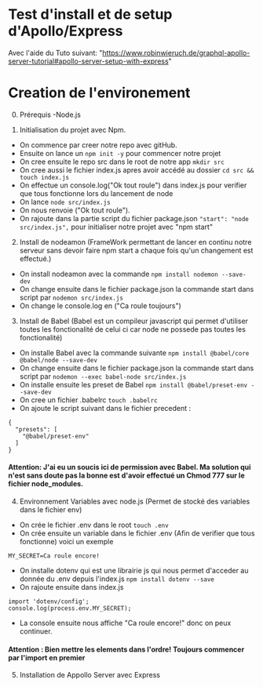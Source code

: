 # Test d'install et de setup d'Apollo/Express
Avec l'aide du Tuto suivant: "https://www.robinwieruch.de/graphql-apollo-server-tutorial#apollo-server-setup-with-express"
# Creation de l'environement
0. Prérequis
-Node.js

1. Initialisation du projet avec Npm.
- On commence par creer notre repo avec gitHub. 
- Ensuite on lance un ```npm init -y``` pour commencer notre projet
- On cree ensuite le repo src dans le root de notre app ```mkdir src```
- On cree aussi le fichier index.js apres avoir accédé au dossier ```cd src && touch index.js```
- On effectue un console.log("Ok tout roule") dans index.js pour verifier que tous fonctionne lors du lancement de node
- On lance ```node src/index.js```
- On nous renvoie ("Ok tout roule").
- On rajoute dans la partie script du fichier package.json ```"start": "node src/index.js",``` pour initialiser notre projet avec "npm start"

2. Install de nodeamon
(FrameWork permettant de lancer en continu notre serveur sans devoir faire npm start a chaque fois qu'un changement est effectué.)
- On install nodeamon avec la commande ```npm install nodemon --save-dev```
- On change ensuite dans le fichier package.json la commande start dans script par ```nodemon src/index.js```
- On change le console.log en ("Ca roule toujours")

3. Install de Babel
(Babel est un compileur javascript qui permet d'utiliser toutes les fonctionalité de celui ci car node ne possede pas toutes les fonctionalité)
- On installe Babel avec la commande suivante ```npm install @babel/core @babel/node --save-dev```
- On change ensuite dans le fichier package.json la commande start dans script par ```nodemon --exec babel-node src/index.js```
- On installe ensuite les preset de Babel ```npm install @babel/preset-env --save-dev```
- On cree un fichier .babelrc ```touch .babelrc```
- On ajoute le script suivant dans le fichier precedent :
```
{
  "presets": [
    "@babel/preset-env"
  ]
}
```
#### Attention: J'ai eu un soucis ici de permission avec Babel. Ma solution qui n'est sans doute pas la bonne est d'avoir effectué un Chmod 777 sur le fichier node_modules.

4. Environnement Variables avec node.js 
(Permet de stocké des variables dans le fichier env)
- On crée le fichier .env dans le root ```touch .env```
- On crée ensuite un variable dans le fichier .env (Afin de verifier que tous fonctionne) voici un exemple
```
MY_SECRET=Ca roule encore!
```
- On installe dotenv qui est une librairie js qui nous permet d'acceder au donnée du .env depuis l'index.js ```npm install dotenv --save```
- On rajoute ensuite dans index.js
```
import 'dotenv/config';
console.log(process.env.MY_SECRET);
```
- La console ensuite nous affiche "Ca roule encore!" donc on peux continuer.
#### Attention : Bien mettre les elements dans l'ordre! Toujours commencer par l'import en premier

5. Installation de Appollo Server avec Express

